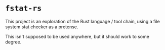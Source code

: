 # `fstat-rs`

This project is an exploration of the Rust language / tool chain, using a file system stat checker as a pretense.

This isn't supposed to be used anywhere, but it should work to some degree.